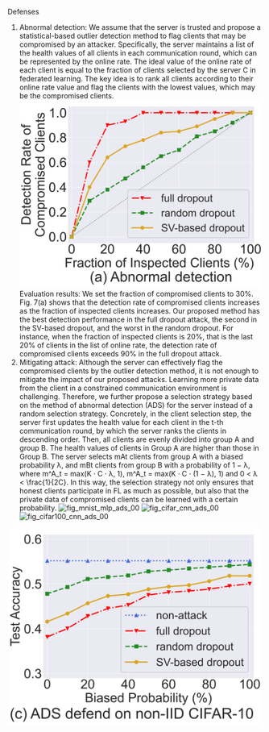 Defenses
1. Abnormal detection:
We assume that the server is trusted and propose a statistical-based outlier detection method to flag clients that may be compromised by an attacker. Specifically, the server maintains a list of the health values of all clients in each communication round, which can be represented by the online rate. The ideal value of the online rate of each client is equal to the fraction of clients selected by the server C in federated learning. The key idea is to rank all clients according to their online rate value and flag the clients with the lowest values, which may be the compromised clients.
![The experiment results of Abnormal detection](https://github.com/wendyqwj/DropFL/blob/main/defense/img/fig_detection_00.png)
Evaluation results: We set the fraction of compromised clients to 30%. Fig. 7(a) shows that the detection rate of compromised clients increases as the fraction of inspected clients increases. Our proposed method has the best detection performance in the full dropout attack, the second in the SV-based dropout, and the worst in the random dropout. For instance, when the fraction of inspected clients is 20%, that is the last 20% of clients in the list of online rate, the detection rate of compromised clients exceeds 90% in the full dropout attack.
2. Mitigating attack:
Although the server can effectively flag the compromised clients by the outlier detection method, it is not enough to mitigate the impact of our proposed attacks. Learning more private data from the client in a constrained communication environment is challenging. Therefore, we further propose a selection strategy based on the method of abnormal detection (ADS) for the server instead of a random selection strategy. Concretely, in the client selection step, the server first updates the health value for each client in the t-th communication round, by which the server ranks the clients in descending order. Then, all clients are evenly divided into group A and group B. The health values of clients in Group A are higher than those in Group B. The server selects mAt clients from group A with a biased probability λ, and mBt clients from group B with a probability of 1 − λ, where m^A_t = max(K · C · λ, 1), m^A_t = max(K · C · (1 − λ), 1) and 0 < λ < \frac{1}{2C}. In this way, the selection strategy not only ensures that honest clients participate in FL as much as possible, but also that the private data of compromised clients can be learned with a certain probability.
![fig_mnist_mlp_ads_00](https://github.com/wendyqwj/DropFL/assets/105483021/82243fb1-68dd-42ca-8ee9-39518f035887) ![fig_cifar_cnn_ads_00](https://github.com/wendyqwj/DropFL/assets/105483021/41601691-9bd6-4cdf-a8c4-da29b6b2df7b) ![fig_cifar100_cnn_ads_00](https://github.com/wendyqwj/DropFL/assets/105483021/393eb736-9d23-41c4-b7af-4048cb862c60)

![The experiment results of Abnormal detection](https://github.com/wendyqwj/DropFL/blob/main/defense/img/fig_cifar_cnn_ads_00.png)


